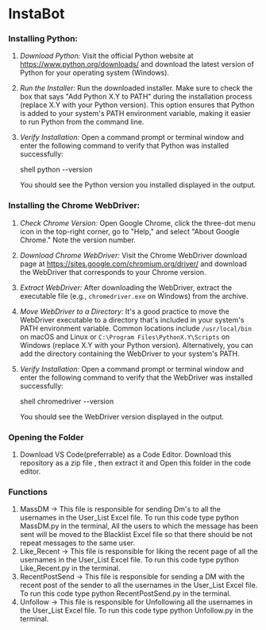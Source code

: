 # InstaBot
### Installing Python:

1. *Download Python:* Visit the official Python website at https://www.python.org/downloads/ and download the latest version of Python for your operating system (Windows).

2. *Run the Installer:* Run the downloaded installer. Make sure to check the box that says "Add Python X.Y to PATH" during the installation process (replace X.Y with your Python version). This option ensures that Python is added to your system's PATH environment variable, making it easier to run Python from the command line.

3. *Verify Installation:* Open a command prompt or terminal window and enter the following command to verify that Python was installed successfully:

   shell
   python --version
   

   You should see the Python version you installed displayed in the output.

### Installing the Chrome WebDriver:

1. *Check Chrome Version:* Open Google Chrome, click the three-dot menu icon in the top-right corner, go to "Help," and select "About Google Chrome." Note the version number.

2. *Download Chrome WebDriver:* Visit the Chrome WebDriver download page at https://sites.google.com/chromium.org/driver/ and download the WebDriver that corresponds to your Chrome version.

3. *Extract WebDriver:* After downloading the WebDriver, extract the executable file (e.g., `chromedriver.exe` on Windows) from the archive.

4. *Move WebDriver to a Directory:* It's a good practice to move the WebDriver executable to a directory that's included in your system's PATH environment variable. Common locations include `/usr/local/bin` on macOS and Linux or `C:\Program Files\PythonX.Y\Scripts` on Windows (replace X.Y with your Python version). Alternatively, you can add the directory containing the WebDriver to your system's PATH.

5. *Verify Installation:* Open a command prompt or terminal window and enter the following command to verify that the WebDriver was installed successfully:

   shell
   chromedriver --version
   

   You should see the WebDriver version displayed in the output.
### Opening the Folder
1. Download VS Code(preferrable) as a Code Editor. Download this repository as a zip file , then extract it and Open this folder in the code editor.
### Functions

1. MassDM -> This file is responsible for sending Dm's to all the usernames in the User_List Excel file. To run this code type python MassDM.py in the terminal, All the users to which the message has been sent will be moved to the Blacklist Excel file so that there should be not repeat messages to the same user.
2. Like_Recent -> This file is responsible for liking the recent page of all the usernames in the User_List Excel file. To run this code type python Like_Recent.py in the terminal.
3. RecentPostSend -> This file is responsible for sending a DM with the recent post of the sender to all the usernames in the User_List Excel file. To run this code type python RecentPostSend.py in the terminal.
4. Unfollow -> This file is responsible for Unfollowing  all the usernames in the User_List Excel file. To run this code type python Unfollow.py in the terminal.

   
   
